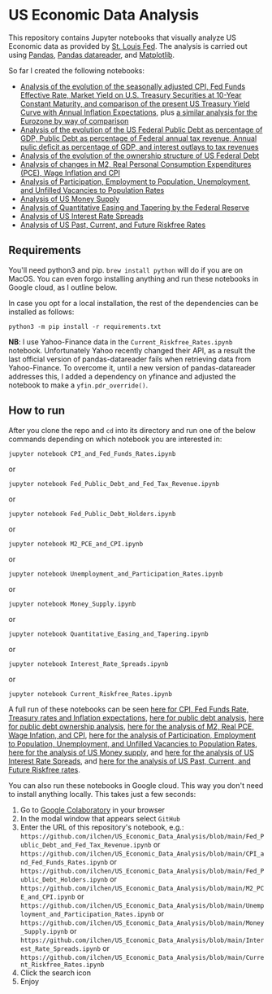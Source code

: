 # US Economic Data Analysis
This repository contains Jupyter notebooks that visually analyze US Economic data as provided by [St. Louis Fed](https://fred.stlouisfed.org).
The analysis is carried out using [Pandas](https://pandas.pydata.org), [Pandas datareader](https://pydata.github.io/pandas-datareader/), and [Matplotlib](https://matplotlib.org/stable/index.html).

So far I created the following notebooks:
* [Analysis of the evolution of the seasonally adjusted CPI, Fed Funds Effective Rate, Market Yield on U.S. Treasury Securities at 10-Year Constant Maturity, and comparison of the present US Treasury Yield Curve with Annual Inflation Expectations](./CPI_and_Fed_Funds_Rates.ipynb), plus [a similar analysis for the Eurozone by way of comparison](./CPI_and_ECB_Rates.ipynb)
* [Analysis of the evolution of the US Federal Public Debt as percentage of GDP, Public Debt as percentage of Federal annual tax revenue, Annual pulic deficit as percentage of GDP, and interest outlays to tax revenues](./Fed_Public_Debt_and_Fed_Tax_Revenue.ipynb)
* [Analysis of the evolution of the ownership structure of US Federal Debt](./Fed_Public_Debt_Holders.ipynb)
* [Analysis of changes in M2, Real Personal Consumption Expenditures (PCE), Wage Inflation and CPI](./M2_PCE_and_CPI.ipynb)
* [Analysis of Participation, Employment to Population, Unemployment, and Unfilled Vacancies to Population Rates](./Unemployment_and_Participation_Rates.ipynb)
* [Analysis of US Money Supply](./Money_Supply.ipynb)
* [Analysis of Quantitative Easing and Tapering by the Federal Reserve](./Quantitative_Easing_and_Tapering.ipynb)
* [Analysis of US Interest Rate Spreads](./Interest_Rate_Spreads.ipynb) 
* [Analysis of US Past, Current, and Future Riskfree Rates](./Current_Riskfree_Rates.ipynb)

## Requirements
You'll need python3 and pip. `brew install python` will do if you are on MacOS. You can even forgo installing anything and run these notebooks in Google cloud, as I outline below.

In case you opt for a local installation, the rest of the dependencies can be installed as follows:
```commandline
python3 -m pip install -r requirements.txt
```
**NB**: I use Yahoo-Finance data in the `Current_Riskfree_Rates.ipynb` notebook. Unfortunately Yahoo recently changed their API, as a result the last official version of pandas-datareader fails when retrieving data from Yahoo-Finance. To overcome it, until a new version of pandas-datareader addresses this, I added a dependency on yfinance and adjusted the notebook to make a `yfin.pdr_override()`.

## How to run
After you clone the repo and `cd` into its directory and run one of the below commands depending on which notebook you are interested in:
```commandline
jupyter notebook CPI_and_Fed_Funds_Rates.ipynb
```
or
```commandline
jupyter notebook Fed_Public_Debt_and_Fed_Tax_Revenue.ipynb
```
or
```commandline
jupyter notebook Fed_Public_Debt_Holders.ipynb
```
or
```commandline
jupyter notebook M2_PCE_and_CPI.ipynb
```
or
```commandline
jupyter notebook Unemployment_and_Participation_Rates.ipynb
```
or
```commandline
jupyter notebook Money_Supply.ipynb
```
or
```commandline
jupyter notebook Quantitative_Easing_and_Tapering.ipynb
```
or
```commandline
jupyter notebook Interest_Rate_Spreads.ipynb
```
or
```commandline
jupyter notebook Current_Riskfree_Rates.ipynb
```

A full run of these notebooks can be seen [here for CPI, Fed Funds Rate, Treasury rates and Inflation expectations](https://github.com/ilchen/US_Economic_Data_Analysis/blob/main/CPI_and_Fed_Funds_Rates.ipynb),
[here for public debt analysis](https://github.com/ilchen/US_Economic_Data_Analysis/blob/main/Fed_Public_Debt_and_Fed_Tax_Revenue.ipynb),
[here for public debt ownership analysis](https://github.com/ilchen/US_Economic_Data_Analysis/blob/main/Fed_Public_Debt_Holders.ipynb),
[here for the analysis of M2, Real PCE, Wage Infation, and CPI](https://github.com/ilchen/US_Economic_Data_Analysis/blob/main/M2_PCE_and_CPI.ipynb),
[here for the analysis of Participation, Employment to Population, Unemployment, and Unfilled Vacancies to Population Rates](https://github.com/ilchen/US_Economic_Data_Analysis/blob/main/Unemployment_and_Participation_Rates.ipynb),
[here for the analysis of US Money supply](https://github.com/ilchen/US_Economic_Data_Analysis/blob/main/Money_Supply.ipynb), and
[here for the analysis of US Interest Rate Spreads](https://github.com/ilchen/US_Economic_Data_Analysis/blob/main/Interest_Rate_Spreads.ipynb), and
[here for the analysis of US Past, Current, and Future Riskfree rates](https://github.com/ilchen/US_Economic_Data_Analysis/blob/main/Current_Riskfree_Rates.ipynb).

You can also run these notebooks in Google cloud. This way you don't need to install anything locally. This takes just a few seconds:
1. Go to [Google Colaboratory](https://colab.research.google.com/notebooks/intro.ipynb#recent=true) in your browser
2. In the modal window that appears select `GitHub`
3. Enter the URL of this repository's notebook, e.g.: `https://github.com/ilchen/US_Economic_Data_Analysis/blob/main/Fed_Public_Debt_and_Fed_Tax_Revenue.ipynb`
or `https://github.com/ilchen/US_Economic_Data_Analysis/blob/main/CPI_and_Fed_Funds_Rates.ipynb`
or `https://github.com/ilchen/US_Economic_Data_Analysis/blob/main/Fed_Public_Debt_Holders.ipynb`
or `https://github.com/ilchen/US_Economic_Data_Analysis/blob/main/M2_PCE_and_CPI.ipynb`
or `https://github.com/ilchen/US_Economic_Data_Analysis/blob/main/Unemployment_and_Participation_Rates.ipynb`
or `https://github.com/ilchen/US_Economic_Data_Analysis/blob/main/Money_Supply.ipynb`
or `https://github.com/ilchen/US_Economic_Data_Analysis/blob/main/Interest_Rate_Spreads.ipynb`
or `https://github.com/ilchen/US_Economic_Data_Analysis/blob/main/Current_Riskfree_Rates.ipynb`
5. Click the search icon
6. Enjoy
